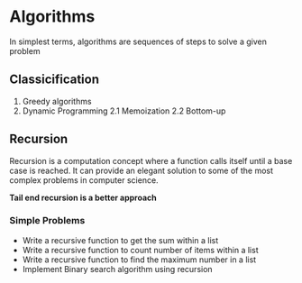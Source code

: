 # Algorithms
In simplest terms, algorithms are sequences of steps to solve a given problem

## Classicification
1. Greedy algorithms
2. Dynamic Programming
    2.1 Memoization
    2.2 Bottom-up

## Recursion
Recursion is a computation concept where a function calls itself until a base case is reached. It can provide an elegant solution to some of the most complex problems in computer science.

**Tail end recursion is a better approach**

### Simple Problems
- Write a recursive function to get the sum within a list
- Write a recursive function to count number of items within a list
- Write a recursive function to find the maximum number in a list
- Implement Binary search algorithm using recursion

